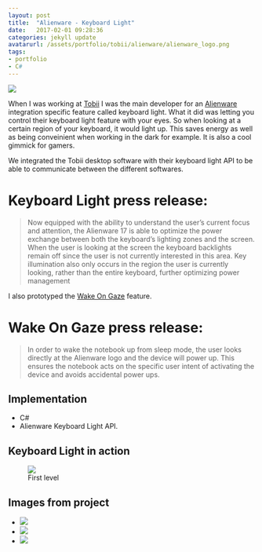 ```yaml
---
layout: post
title:  "Alienware - Keyboard Light"
date:   2017-02-01 09:28:36
categories: jekyll update
avatarurl: /assets/portfolio/tobii/alienware/alienware_logo.png
tags:
- portfolio
- C#
---
```


<a href="{{ page.url }}">
  <img src="{{ site.baseurl }}/assets/GameDevelopmentPosts/2_Controls/controller-640.png" />
</a>

When I was working at [Tobii][TobiiTech] I was the main developer for an [Alienware][Alienware] integration specific feature called keyboard light. What it did was letting you control their keyboard light feature with your eyes. So when looking at a certain region of your keyboard, it would light up. This saves energy as well as being conveinient when working in the dark for example. It is also a cool gimmick for gamers.

We integrated the Tobii desktop software with their keyboard light API to be able to communicate between the different softwares.  

# Keyboard Light press release: #
> Now equipped with the ability to understand the user’s current focus and attention, the Alienware 17 is able to optimize the power exchange between both the keyboard’s lighting zones and the screen. When the user is looking at the screen the keyboard backlights remain off since the user is not currently interested in this area. Key illumination also only occurs in the region the user is currently looking, rather than the entire keyboard, further optimizing power management

I also prototyped the [Wake On Gaze][Alienware] feature.

# Wake On Gaze press release: #
> In order to wake the notebook up from sleep mode, the user looks directly at the Alienware logo and the device will power up. This ensures the notebook acts on the specific user intent of activating the device and avoids accidental power ups. 

## Implementation ##
- C#
- Alienware Keyboard Light API.

## Keyboard Light in action ##
<figure>
  <img src="{{ site.baseurl }}/assets/portfolio/dimensionshift/livegameplay.gif"/>
  <figcaption> First level </figcaption>
</figure>

## Images from project ##
<div class="postimages">
  <ul>
    <li><a href="{{ site.baseurl }}/assets/portfolio/dimensionshift/Dots.png">
      <img src="{{ site.baseurl }}/assets/portfolio/dimensionshift/Dots.png"/>
    </a>
    </li>
        <li><a href="{{ site.baseurl }}/assets/portfolio/dimensionshift/Rectangles.png">
      <img src="{{ site.baseurl }}/assets/portfolio/dimensionshift/Rectangles.png"/>
    </a>
    </li>
        <li><a href="{{ site.baseurl }}/assets/portfolio/dimensionshift/Cube.png">
      <img src="{{ site.baseurl }}/assets/portfolio/dimensionshift/Cube.png"/>
    </a>
    </li>
  </ul>
</div>

[Alienware]: http://www.tobii.com/group/news-media/press-releases/2016/9/alienware-creates-worlds-first-intelligent-notebook-with-tobii-eye-tracking/
[TobiiTech]: http://www.tobii.com/tech/